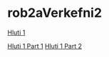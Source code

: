 # rob2aVerkefni2

[Hluti 1](https://youtu.be/qwAXaE30RS4)

[Hluti 1 Part 1](https://youtu.be/wTYdFiarul8)
[Hluti 1 Part 2](https://youtu.be/bImsHSHcADU)
